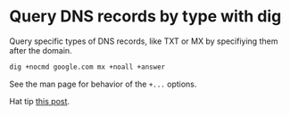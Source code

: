 # Query DNS records by type with dig

Query specific types of DNS records, like TXT or MX by specifiying them after the domain.

```sh
dig +nocmd google.com mx +noall +answer
```

See the man page for behavior of the `+...` options.

Hat tip [this post](https://linuxize.com/post/how-to-use-dig-command-to-query-dns-in-linux/).